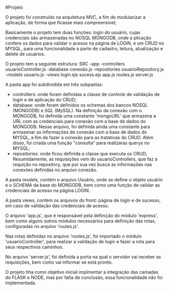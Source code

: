 #Projeto

O projeto foi construído na arquitetura MVC, a fim de modularizar a aplicação, de forma que ficasse mais compreensível;

Basicamente o projeto tem duas funções: login do usuário, cujas credenciais são armazenadas no NOSQL MONGODB, onde a plicação confere os dados para validar o acesso na página de LOGIN,
e um CRUD no MYSQL, para uma funcionalidade a parte de cadastro, leitura, atualização e delete de usuários.

O projeto tem a seguinte estrutura:
SRC
  -app
    -controllers
      usuarioController.js
    -database
      conexão.js
    -repositories
        usuarioRepository.js
  -models
    usuario.js
  -views
    login.ejs
    sucess.ejs
  app.js
  routes.js
  server.js

A pasta app foi subdividida em três subpastas:
  - controllers: onde foram definidas a classe de controle de validação de login e de aplicação do CRUD;
  - database: onde foram definidos os schemas dos bancos NOSQL (MONGODB) e SQL (MySQL). Na definição da conexão com o MONGODB,
    foi definida uma constante 'mongoURL' que armazena a URL com as credenciais para conexão com a base de dados do MONGODB.
    Nesse arquivo, foi definida ainda uma constante para armazenar as informações de conexão com a base de dados do MYSQL,
    a fim de fazer a conexão para as tratativas do CRUD. Além disso, foi criada uma função "consulta" para realizaras querys no MYSQL;
  - repositories: onde ficou definida a classe que executa os CRUD;
Resumidamente, as requisições vem do usuarioControllers, que faz a requição no repository, que por sua vez busca as informações nas conexões definidas no arquivo conezão.

A pasta models, contém o arquivo Usuário, onde se define o objeto usuário e o SCHEMA da base do MONGODB, bem como uma função de validar as credenciais de acesso na página LOGIN.

A pasta views, contém os arquivos do front: página de login e de sucesso, em caso de validação das credenciais de acesso.
  

O arquivo 'app.js', que é responsável pela definição do módulo 'express', bem como alguns outros módulos necessários para definição das rotas, 
configuradas no arquivo 'routes.js'. 

Nas rotas definidas no arquivo 'routes.js', foi importado o módulo 'usuarioController', para realizar a validação de login e fazer a rota para seus respectivos caminhos.

No arquivo 'server.js', foi definida a porta na qual o servidor vai receber as requisições, bem como vai informar se está pronto.

O projeto tiha como objetivo inicial implmentar a integração das camadas do FLASK e NODE, mas por falta de conclusão, essa funcionalidade não foi implementada.
